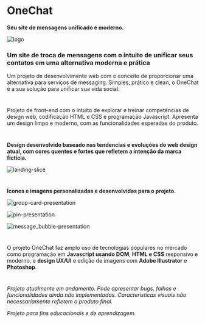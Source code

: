 # OneChat
**Seu site de mensagens unificado e moderno.**

![logo](https://github.com/Alv-Rod/One-Chat/assets/117731512/71122ac8-60e7-44a7-91e9-9bf4b5aaadcb)

### Um site de troca de mensagens com o intuito de unificar seus contatos em uma alternativa moderna e prática
Um projeto de desenvolvimento web com o conceito de proporcionar uma alternativa para serviços de messaging. Simples, prático e clean, o OneChat é a sua solução para unificar sua vida social.
#
Projeto de front-end com o intuito de explorar e treinar competências de design web, codificação HTML e CSS e programação Javascript. Apresenta um design limpo e moderno, com as funcionalidades esperadas do produto. 
#
**Design desenvolvido baseado nas tendencias e evoluções do web design atual, com cores quentes e fortes que refletem a intenção da marca ficticia.**

![landing-slice](https://github.com/Alv-Rod/One-Chat/assets/117731512/e1d74d4a-1e7b-48d6-a2ef-123a4e7c012d)

#
**Ícones e imagens personalizadas e desenvolvidas para o projeto.**

![group-card-presentation](https://github.com/Alv-Rod/One-Chat/assets/117731512/f5c81a38-5c0c-438a-96e3-bfdd01f28171)

![pin-presentation](https://github.com/Alv-Rod/One-Chat/assets/117731512/9f42f268-37ff-4a8a-bd6c-7c8c5d8cad02)

![message_bubble-presentation](https://github.com/Alv-Rod/One-Chat/assets/117731512/3d1feb65-05d4-4cf7-b96c-8a1b0553c1c4)

#
O projeto OneChat faz amplo uso de tecnologias populares no mercado como programação em **Javascript usando DOM**, **HTML e CSS** responsivo e moderno, e **design UX/UI** e edição de imagens com **Adobe Illustrator** e **Photoshop**.
#
*Projeto atualmente em andamento. Pode apresentar bugs, falhas e funcionalidades ainda não implementadas. Caracteristicas visuais não necessariamente refletem o produto final.*

*Projeto para fins educacionais e de aprendizagem.*
